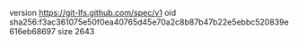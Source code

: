 version https://git-lfs.github.com/spec/v1
oid sha256:f3ac361075e50f0ea40765d45e70a2c8b87b47b22e5ebbc520839e616eb68697
size 2643
